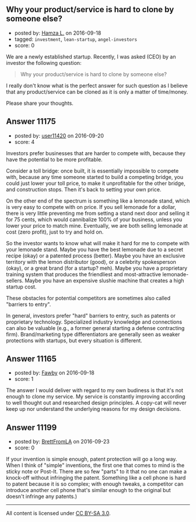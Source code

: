 ## Why your product/service is hard to clone by someone else?

- posted by: [Hamza L.](https://stackexchange.com/users/8097369/hamza-l) on 2016-09-18
- tagged: `investment`, `lean-startup`, `angel-investors`
- score: 0

We are a newly established startup.
Recently, I was asked (CEO) by an investor the following question:

> Why your product/service is hard to clone by someone else?

I really don't know what is the perfect answer for such question as I believe that any product/service can be cloned as it is only a matter of time/money.

Please share your thoughts.


## Answer 11175

- posted by: [user11420](https://stackexchange.com/users/9226949/user11420) on 2016-09-20
- score: 4

Investors prefer businesses that are harder to compete with, because they have the potential to be more profitable. 

Consider a toll bridge: once built, it is essentially impossible to compete with, because any time someone started to build a competing bridge, you could just lower your toll price, to make it unprofitable for the other bridge, and construction stops. Then it's back to setting your own price. 

On the other end of the spectrum is something like a lemonade stand, which is very easy to compete with on price. If you sell lemonade for a dollar, there is very little preventing me from setting a stand next door and selling it for 75 cents, which would cannibalize 100% of your business, unless you lower your price to match mine. Eventually, we are both selling lemonade at cost (zero profit), just to try and hold on.

So the investor wants to know what will make it hard for me to compete with your lemonade stand. Maybe you have the best lemonade due to a secret recipe (okay) or a patented process (better). Maybe you have an exclusive territory with the lemon distributor (good), or a celebrity spokesperson (okay), or a great brand (for a startup? meh). Maybe you have a proprietary training system that produces the friendliest and most-attractive lemonade-sellers. Maybe you have an expensive slushie machine that creates a high startup cost. 

These obstacles for potential competitors are sometimes also called "barriers to entry".

In general, investors prefer "hard" barriers to entry, such as patents or proprietary technology. Specialized industry knowledge and connections can also be valuable (e.g., a former general starting a defense contracting firm). Brand/marketing type differentiators are generally seen as weaker protections with startups, but every situation is different. 


## Answer 11165

- posted by: [Fawby](https://stackexchange.com/users/2531216/fawby) on 2016-09-18
- score: 1

The answer I would deliver with regard to my own budiness is that it's not enough to clone my service. My service is constantly improving according to well thought out and researched design principles. A copy-cat will never keep up nor understand the underlying reasons for my design decisions. 


## Answer 11199

- posted by: [BrettFromLA](https://stackexchange.com/users/2813127/brettfromla) on 2016-09-23
- score: 0

If your invention is simple enough, patent protection will go a long way. When I think of "simple" inventions, the first one that comes to mind is the sticky note or Post-It. There are so few "parts" to it that no one can make a knock-off without infringing the patent. Something like a cell phone is hard to patent because it is so complex; with enough tweaks, a competitor can introduce another cell phone that's similar enough to the original but doesn't infringe any patents.)



---

All content is licensed under [CC BY-SA 3.0](https://creativecommons.org/licenses/by-sa/3.0/).
